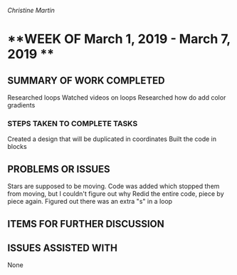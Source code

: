 _Christine Martin_

# **WEEK OF March 1, 2019  - March 7, 2019 **

## **SUMMARY OF WORK COMPLETED**
Researched loops
Watched videos on loops
Researched how do add color gradients

### STEPS TAKEN TO COMPLETE TASKS
Created a design that will be duplicated in coordinates
Built the code in blocks

## **PROBLEMS OR ISSUES**
Stars are supposed to be moving.  Code was added which stopped them from moving, but I couldn't figure out why
Redid the entire code, piece by piece again.  Figured out there was an extra "s" in a loop

## **ITEMS FOR FURTHER DISCUSSION**


## **ISSUES ASSISTED WITH**
None
